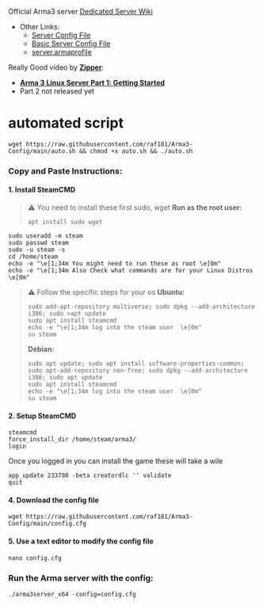 Official Arma3 server [Dedicated Server Wiki](https://community.bistudio.com/wiki/Arma_3:_Dedicated_Server?useskin=darkvector)
- Other Links: 
	- [Server Config File](https://community.bistudio.com/wiki/Arma_3:_Server_Config_File)
	- [Basic Server Config File](https://community.bistudio.com/wiki/Arma_3:_Basic_Server_Config_File)
	- [server.armaprofile](https://community.bistudio.com/wiki/server.armaprofile)

Really Good video by [**Zipper**](https://www.youtube.com/@_Zipper_):
- **[Arma 3 Linux Server Part 1: Getting Started](https://www.youtube.com/watch?v=iq-s9xXTEMs)**
- Part 2 not released yet 

# automated script
```Shell
wget https://raw.githubusercontent.com/raf181/Arma3-Config/main/auto.sh && chmod +x auto.sh && ./auto.sh
```
### Copy and Paste  Instructions:

#### 1. Install SteamCMD

>⚠️ You need to install these first
> sudo, wget
> **Run as the root user:**
> ```shell
> apt install sudo wget
> ```

```shell
sudo useradd -m steam
sudo passwd steam
sudo -u steam -s
cd /home/steam
echo -e "\e[1;34m You might need to run these as root \e[0m"
echo -e "\e[1;34m Also Check what commands are for your Linux Distros \e[0m"
```

>⚠️ Follow the specific steps for your os
>**Ubuntu:**
>```Shell
>sudo add-apt-repository multiverse; sudo dpkg --add-architecture i386; sudo >apt update
>sudo apt install steamcmd
>echo -e "\e[1;34m log into the steam user  \e[0m"
>su steam
>```
>**Debian:**
>```Shell
>sudo apt update; sudo apt install software-properties-common; sudo apt-add-repository non-free; sudo dpkg --add-architecture i386; sudo apt update
>sudo apt install steamcmd
>echo -e "\e[1;34m log into the steam user  \e[0m"
>su steam
>```

#### 2. Setup SteamCMD
```Shell
steamcmd
force_install_dir /home/steam/arma3/
login
```

Once you logged in you can install the game these will take a wile
```Shell
app_update 233780 -beta creatordlc '' validate
quit
```

#### 4. Download the config file
```Shell
wget https://raw.githubusercontent.com/raf181/Arma3-Config/main/config.cfg
```

#### 5. Use a text editor to modify the config file
```Shell
nano config.cfg
```
### Run the Arma server with the config:
```shell
./arma3server_x64 -config=config.cfg
```

